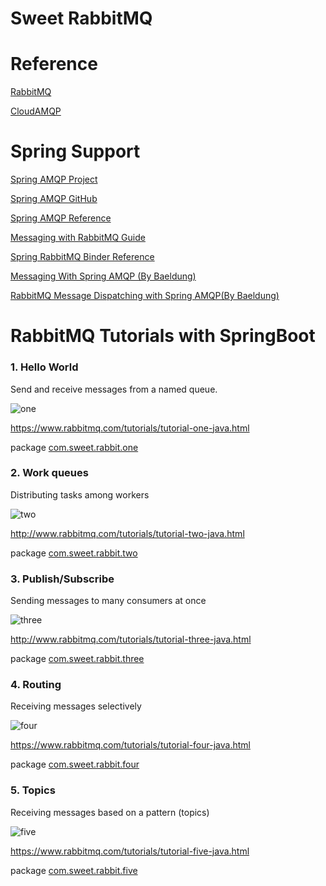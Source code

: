 # Sweet RabbitMQ

# Reference

[RabbitMQ](https://www.rabbitmq.com)

[CloudAMQP](https://customer.cloudamqp.com/instance)


# Spring Support

[Spring AMQP Project](http://projects.spring.io/spring-amqp)

[Spring AMQP GitHub](https://github.com/spring-projects/spring-amqp)


[Spring AMQP Reference](http://docs.spring.io/spring-amqp/docs/current/reference/htmlsingle/)

[Messaging with RabbitMQ Guide](https://spring.io/guides/gs/messaging-rabbitmq/)

[Spring RabbitMQ Binder Reference](http://docs.spring.io/spring-cloud-stream/docs/Elmhurst.BUILD-SNAPSHOT/reference/htmlsingle/#_rabbitmq_binder)



[Messaging With Spring AMQP (By Baeldung)](http://www.baeldung.com/spring-amqp)

[RabbitMQ Message Dispatching with Spring AMQP(By Baeldung)](http://www.baeldung.com/rabbitmq-spring-amqp)


# RabbitMQ Tutorials with SpringBoot

### 1. Hello World

Send and receive messages from a named queue.

![one](https://www.rabbitmq.com/img/tutorials/python-one.png)

https://www.rabbitmq.com/tutorials/tutorial-one-java.html

package [com.sweet.rabbit.one](src/main/java/com/sweet/rabbit/one)

### 2. Work queues


Distributing tasks among workers

![two](https://www.rabbitmq.com/img/tutorials/python-two.png)

http://www.rabbitmq.com/tutorials/tutorial-two-java.html

package [com.sweet.rabbit.two](src/main/java/com/sweet/rabbit/two)


### 3. Publish/Subscribe

Sending messages to many consumers at once

![three](https://www.rabbitmq.com/img/tutorials/python-three.png)

http://www.rabbitmq.com/tutorials/tutorial-three-java.html

package [com.sweet.rabbit.three](src/main/java/com/sweet/rabbit/three)


### 4. Routing

Receiving messages selectively

![four](https://www.rabbitmq.com/img/tutorials/python-four.png)

https://www.rabbitmq.com/tutorials/tutorial-four-java.html

package [com.sweet.rabbit.four](src/main/java/com/sweet/rabbit/four)


### 5. Topics

Receiving messages based on a pattern (topics)

![five](https://www.rabbitmq.com/img/tutorials/python-five.png)

https://www.rabbitmq.com/tutorials/tutorial-five-java.html

package [com.sweet.rabbit.five](src/main/java/com/sweet/rabbit/five)
